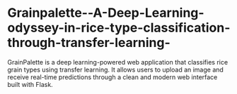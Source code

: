 # Grainpalette--A-Deep-Learning-odyssey-in-rice-type-classification-through-transfer-learning-
GrainPalette is a deep learning-powered web application that classifies rice grain types using transfer learning. It allows users to upload an image and receive real-time predictions through a clean and modern web interface built with Flask.
